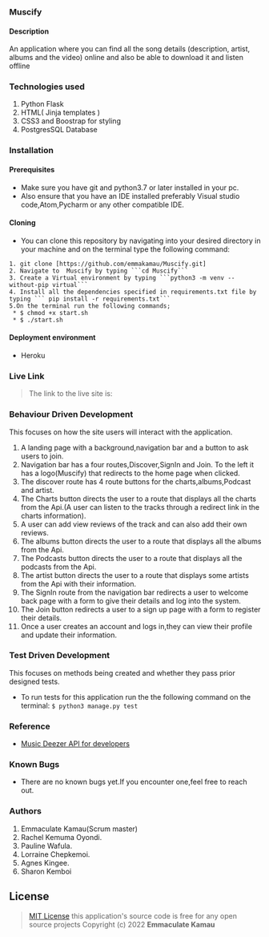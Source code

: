 ### Muscify
#### Description
An application where you can find all the song details (description, artist, albums and the video) online and also be able to download it and listen offline
### Technologies used
1. Python Flask
2. HTML( Jinja templates )
3. CSS3 and Boostrap for styling
4. PostgresSQL Database
### Installation
#### Prerequisites
* Make sure you have git and python3.7 or later installed in your pc.
* Also ensure that you have an IDE installed preferably Visual studio code,Atom,Pycharm or any other compatible IDE.
#### Cloning
* You can clone this repository by navigating into your desired directory in your machine and on the terminal type the following command:
```
1. git clone [https://github.com/emmakamau/Muscify.git]
2. Navigate to  Muscify by typing ```cd Muscify```
3. Create a Virtual environment by typing ```python3 -m venv --without-pip virtual```
4. Install all the dependencies specified in requirements.txt file by typing ``` pip install -r requirements.txt```
5.On the terminal run the following commands;
 * $ chmod +x start.sh
 * $ ./start.sh
```
#### Deployment environment
* Heroku
### Live Link
> The link to the live site is:
### Behaviour Driven Development
This focuses on how the site users will interact with the application.
1. A landing page with a background,navigation bar and a button to ask users to join.
2. Navigation bar has a four routes,Discover,SignIn and Join. To the left it has a logo(Muscify) that redirects to the home page when clicked.
3. The discover route has 4 route buttons for the charts,albums,Podcast and artist.
4. The Charts button directs the user to a route that displays all the charts from the Api.(A user can listen to the tracks through a redirect link in the charts information).
5. A user can add view reviews of the track and can also add their own reviews.
6. The albums button directs the user to a route that displays all the albums from the Api.
7. The Podcasts button directs the user to a route that displays all the podcasts from the Api.
8. The artist button directs the user to a route that displays some artists from the Api with their information.
9. The SignIn route from the navigation bar redirects a user to  welcome back page with a form to give their details and log into the system.
10. The Join button redirects a user to a sign up page with a form to register their details.
11. Once a user creates an account and logs in,they can view their profile and update their information.
### Test Driven Development
This focuses on methods being created and whether they pass prior designed tests.
* To run tests for this application run the the following command on the terminal:
  `$ python3 manage.py test`
### Reference
* [Music Deezer API for developers](https://developers.deezer.com/api)
### Known Bugs
* There are no known bugs yet.If you encounter one,feel free to reach out.
### Authors
1. Emmaculate Kamau(Scrum master)
2. Rachel Kemuma Oyondi.
3. Pauline Wafula.
4. Lorraine Chepkemoi.
5. Agnes Kingee.
6. Sharon Kemboi
## License
> [MIT License](license) this application's source code is free for any open source projects
> Copyright (c) 2022 **Emmaculate Kamau**